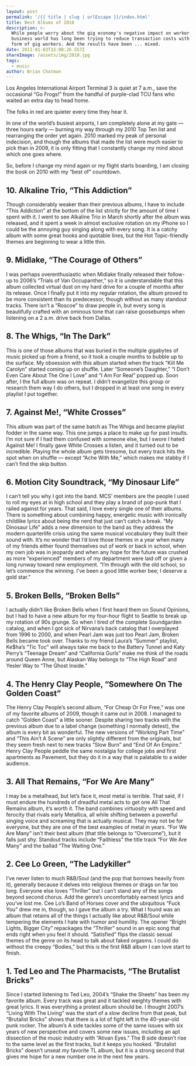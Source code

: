 ```yaml
---
layout: post
permalink: '/{{ title | slug | urlEscape }}/index.html'
title: Best Albums of 2010
description: >-
  While people worry about the gig economy's negative impact on worker pay, the
  business world has long been trying to reduce transaction costs with their own
  form of gig workers. And the results have been ... mixed.
date: 2011-01-03T15:00:26.557Z
shareImage: /assets/img/2010.jpg
tags:
  - music
author: Brian Chatman
---
```

Los Angeles International Airport Terminal 3 is quiet at 7 a.m., save the occasional “Go Frogs!” from the handful of purple-clad TCU fans who waited an extra day to head home.

The folks in red are quieter every time they hear it. 

In one of the world’s busiest airports, I am completely alone at my gate — three hours early — burning my way through my 2010 Top Ten list and rearranging the order yet again. 2010 marked my peak of personal indecision, and though the albums that made the list were much easier to pick than in 2009, it is only fitting that I constantly change my mind about which one goes where.

So, before I change my mind again or my flight starts boarding, I am closing the book on 2010 with my “best of” countdown.

## 10\. Alkaline Trio, “This Addiction”

<div class="album albumArt" data-artist="Alkaline Trio" data-album="This Addition"></div>

Though considerably weaker than their previous albums, I have to include “This Addiction” at the bottom of the list strictly for the amount of time I spent with it. I went to see Alkaline Trio in March shortly after the album was released, and it spent a week in almost exclusive rotation on my iPhone so I could be the annoying guy singing along with every song. It is a catchy album with some great hooks and quotable lines, but the Hot Topic-friendly themes are beginning to wear a little thin.

## 9\. Midlake, “The Courage of Others”

<div class="album albumArt" data-artist="Midlake" data-album="The Courage of Others"></div>

I was perhaps overenthusiastic when Midlake finally released their follow-up to 2006’s “Trials of Van Occupanther,” so it is understandable that this album collected virtual dust on my hard drive for a couple of months after its release. Once I finally put it into my regular rotation, the album proved to be more consistent than its predecessor, though without as many standout tracks. There isn’t a “Roscoe” to draw people in, but every song is beautifully crafted with an ominous tone that can raise goosebumps when listening on a 2 a.m. drive back from Dallas.

## 8\. The Whigs, “In The Dark”

<div class="album albumArt" data-artist="The Whigs" data-album="In The Dark"></div>

This is one of those albums that was buried in the multiple gigabytes of music picked up from a friend, so it took a couple months to bubble up to the surface. My obsession with this album started when the track “Kill Me Carolyn” started coming up on shuffle. Later “Someone’s Daughter,” “I Don’t Even Care About The One I Love” and “I Am For Real” popped up. Soon after, I the full album was on repeat. I didn’t evangelize this group or research them way I do others, but I dropped in at least one song in every playlist I put together.

## 7\. Against Me!, “White Crosses”

<div class="album albumArt" data-artist="Against Me!" data-album="White Crosses"></div>

This album was part of the same batch as The Whigs and became playlist fodder in the same way. This one jumps a place to make up for past insults. I’m not sure if I had them confused with someone else, but I swore I hated Against Me! I finally gave White Crosses a listen, and it turned out to be incredible. Playing the whole album gets tiresome, but every track hits the spot when on shuffle — except “Ache With Me,” which makes me stabby if I can’t find the skip button.

## 6\. Motion City Soundtrack, “My Dinosaur Life”

<div class="album albumArt" data-artist="Motion City Soundtrack" data-album="My Dinosaur Life"></div>

I can’t tell you why I got into the band. MCS’ members are the people I used to roll my eyes at in high school and they play a brand of pop-punk that I railed against for years. That said, I love every single one of their albums. There is something about combining happy, energetic music with ironically childlike lyrics about being the nerd that just can’t catch a break. “My Dinosaur Life” adds a new dimension to the band as they address the modern quarterlife crisis using the same musical vocabulary they built their sound with. It’s no wonder that I’d love those themes in a year when many of my friends either found themselves out of work or back in school, when my own job was in jeopardy and when any hope for the future was crushed as more “experienced” members of my department were laid off or given a long runway toward new employment. “I’m through with the old school, so let’s commence the winning. I’ve been a good little worker bee; I deserve a gold star.”

## 5\. Broken Bells, “Broken Bells”

<div class="album albumArt" data-artist="Broken Bells" data-album="Broken Bells"></div>

I actually didn’t like Broken Bells when I first heard them on Sound Opinions, but I had to have a new album for my four-hour flight to Seattle to break up my rotation of 90s grunge. So when I tired of the complete Soundgarden catalog, and when I got sick of Nirvana’s back catalog that I overplayed from 1996 to 2000, and when Pearl Jam was just too Pearl Jam, Broken Bells became took over. Thanks to my friend Laura’s “Summer” playlist, Ke$ha’s “Tic Toc” will always take me back to the Battery Tunnel and Katy Perry’s “Teenage Dream” and “California Gurls” make me think of the roads around Queen Anne, but Alaskan Way belongs to “The High Road” and Yesler Way to “The Ghost Inside.”

## 4\. The Henry Clay People, “Somewhere On The Golden Coast”

<div class="album albumArt" data-artist="The Henry Clay People" data-album="Somewhere On The Golden Coast"></div>

The Henry Clay People’s second album, “For Cheap Or For Free,” was one of my favorite albums of 2009, though it came out in 2008. I managed to catch “Golden Coast” a little sooner. Despite sharing two tracks with the previous album due to a label change (something I normally detest), the album is every bit as wonderful. The new versions of “Working Part Time” and “This Ain’t A Scene” are only slightly different from the originals, but they seem fresh next to new tracks “Slow Burn” and “End Of An Empire.”  Henry Clay People peddle the same nostalgia for college jobs and first apartments as Pavement, but they do it in a way that is palatable to a wider audience.

## 3\. All That Remains, “For We Are Many”

<div class="album albumArt" data-artist="All That Remains" data-album="For We Are Many"></div>

I may be a metalhead, but let’s face it, most metal is terrible. That said, if I must endure the hundreds of dreadful metal acts to get one All That Remains album, it’s worth it. The band combines virtuosity with speed and ferocity that rivals early Metallica, all while shifting between a powerful singing voice and screaming that is actually musical. They may not be for everyone, but they are one of the best examples of metal in years. “For We Are Many” isn’t their best album (that title belongs to “Overcome”), but it falls just shy. Standout tracks include “Faithless” the title track “For We Are Many” and the ballad “The Waiting One.”

## 2\. Cee Lo Green, “The Ladykiller”

<div class="album albumArt" data-artist="Cee Lo Green" data-album="The Ladykiller"></div>

I’ve never listen to much R&B/Soul (and the pop that borrows heavily from it), generally because it delves into religious themes or drags on far too long. Everyone else loves “Thriller” but I can’t stand any of the songs beyond second chorus. Add the genre’s uncomfortably earnest lyrics and you’ve lost me. Cee Lo’s Band of Horses cover and the ubiquitous “Fuck You” drew me in, though, so I gave the album a try. What I found was an album that retains all of the things I actually like about R&B/Soul while tempering the elements I hate with humor and humility. The opener “Bright Lights, Bigger City” repackages the “Thriller” sound in an epic song that ends right when you feel it should. “Satisfied” flips the classic sexual themes of the genre on its head to talk about faked orgasms. I could do without the creepy “Bodies,” but this is the first R&B album I can love start to finish.

## 1\. Ted Leo and The Pharmacists, “The Brutalist Bricks”

<div class="album albumArt" data-artist="Ted Leo and The Pharmacists" data-album="The Brutalist Bricks"></div>

Since I started listening to Ted Leo, 2004’s “Shake the Sheets” has been my favorite album. Every track was great and it tackled weighty themes with great lyrics. It was everything a protest album should be. I thought 2007’s  “Living With The Living” was the start of a slow decline from that peak, but “Brutalist Bricks” shows that there is a lot of fight left in the 40-year-old punk rocker. The album’s A side tackles some of the same issues with six years of new perspective and covers some new issues, including an apt dissection of the music industry with “Ativan Eyes.” The B side doesn’t rise to the same level as the first tracks, but it keeps you hooked. “Brutalist Bricks” doesn’t unseat my favorite TL album, but it is a strong second that gives me hope for a new number one in the next few years. 
